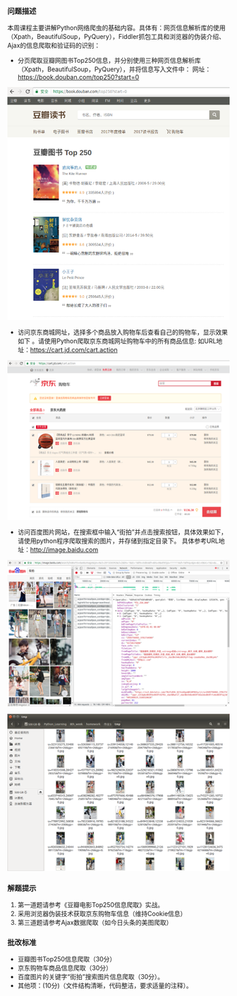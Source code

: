
### 问题描述


本周课程主要讲解Python网络爬虫的基础内容。具体有：网页信息解析库的使用（Xpath，BeautifulSoup，PyQuery），Fiddler抓包工具和浏览器的伪装介绍、Ajax的信息爬取和验证码的识别： 

- 分页爬取豆瓣网图书Top250信息，并分别使用三种网页信息解析库（Xpath，BeautifulSoup，PyQuery），并将信息写入文件中： 
  网址：<https://book.douban.com/top250?start=0> 

![](./image/豆瓣图书250.png)

- 访问京东商城网址，选择多个商品放入购物车后查看自己的购物车，显示效果如下 。请使用Python爬取京东商城网址购物车中的所有商品信息: 
  如URL地址：<https://cart.jd.com/cart.action> 

![](./image/京东购物车.png)

- 访问百度图片网站，在搜索框中输入“街拍”并点击搜索按钮，具体效果如下，请使用python程序爬取搜索的图片，并存储到指定目录下。 
  具体参考URL地址：<http://image.baidu.com> 

![](./image/百度街拍.png)

![](./image/百度街拍-本地.png)



### 解题提示

1. 第一道题请参考《豆瓣电影Top250信息爬取》实战。 
2. 采用浏览器伪装技术获取京东购物车信息（维持Cookie信息） 
3. 第三道题请参考Ajax数据爬取（如今日头条的美图爬取） 



### 批改标准

- 豆瓣图书Top250信息爬取（30分） 
- 京东购物车商品信息爬取（30分） 
- 百度图片的关键字“街拍”搜索图片信息爬取（30分）。 
- 其他项：(10分)（文件结构清晰，代码整洁，要求适量的注释）。
